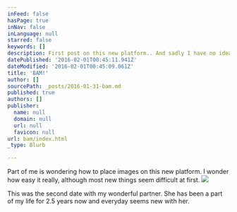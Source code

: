```yaml
---
inFeed: false
hasPage: true
inNav: false
inLanguage: null
starred: false
keywords: []
description: First post on this new platform.. And sadly I have no idea what to put here yet
datePublished: '2016-02-01T00:45:11.941Z'
dateModified: '2016-02-01T00:45:09.061Z'
title: 'BAM!'
author: []
sourcePath: _posts/2016-01-31-bam.md
published: true
authors: []
publisher:
  name: null
  domain: null
  url: null
  favicon: null
url: bam/index.html
_type: Blurb

---
```

Part of me is wondering how to place images on this new platform. I wonder how easy it really, although most new things seem difficult at first.
![](https://the-grid-user-content.s3-us-west-2.amazonaws.com/a2894342-8d1d-4fa3-8c55-3f54f7f58fbe.jpg)

This was the second date with my wonderful partner. She has been a part of my life for 2.5 years now and everyday seems new with her.